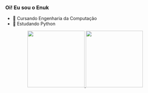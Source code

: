 ### Oi! Eu sou o Enuk
- 🔭 Cursando Engenharia da Computação
- 🌱 Estudando Python

<div align="center">
  <a href="https://github.com/EnukN">
  <img height="180em" src="https://github-readme-stats.vercel.app/api?username=EnukN&show_icons=true&theme=dracula&include_all_commits=true&count_private=true"/>
  <img height="180em" src="https://github-readme-stats.vercel.app/api/top-langs/?username=EnukN&layout=compact&langs_count=7&theme=dracula"/>
</div>
